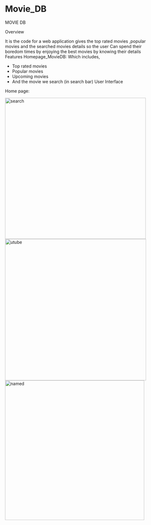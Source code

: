 # Movie_DB
MOVIE DB

Overview

It is the code for a web application gives the top rated movies ,popular movies and the searched movies details so  the user Can spend their boredom times by enjoying the best movies by knowing their details
Features
Homepage_MovieDB:
Which includes,
* Top rated movies
* Popular movies
* Upcoming movies
* And the movie we search (in search bar)
User Interface

Home page:

<img width="465" alt="search" src="https://user-images.githubusercontent.com/62419022/91727000-b159fe00-ebbe-11ea-804f-c3b34e255e45.png">
<img width="466" alt="utube" src="https://user-images.githubusercontent.com/62419022/91727005-b28b2b00-ebbe-11ea-9728-7aa2bb1a6341.png">
<img width="460" alt="named" src="https://user-images.githubusercontent.com/62419022/91727964-12ce9c80-ebc0-11ea-9cd6-dc0062ca3c3b.png">
